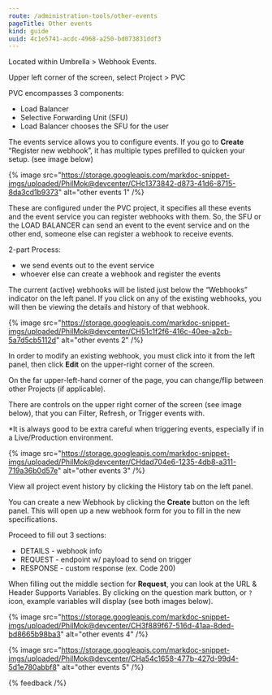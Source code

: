 ```yaml
---
route: /administration-tools/other-events
pageTitle: Other events
kind: guide
uuid: 4c1e5741-acdc-4968-a250-bd073831ddf3
---
```


Located within Umbrella > Webhook Events. 

Upper left corner of the screen, select Project > PVC

PVC encompasses 3 components:
- Load Balancer
- Selective Forwarding Unit (SFU)
- Load Balancer chooses the SFU for the user

The events service allows you to configure events. If you go to **Create** “Register new webhook”, it has multiple types prefilled to quicken your setup. (see image below)

{% image src="https://storage.googleapis.com/markdoc-snippet-imgs/uploaded/PhilMok@devcenter/CHc1373842-d873-41d6-8715-8da3cd1b9373" alt="other events 1" /%}

These are configured under the PVC project, it specifies all these events and the event service you can register webhooks with them. So, the SFU or the LOAD BALANCER can send an event to the event service and on the other end, someone else can register a webhook to receive events.

2-part Process:

- we send events out to the event service 
- whoever else can create a webhook and register the events 

The current (active) webhooks will be listed just below the “Webhooks” indicator on the left panel. If you click on any of the existing webhooks, you will then be viewing the details and history of that webhook.

{% image src="https://storage.googleapis.com/markdoc-snippet-imgs/uploaded/PhilMok@devcenter/CH51c1f2f6-416c-40ee-a2cb-5a7d5cb5112d" alt="other events 2" /%}

In order to modify an existing webhook, you must click into it from the left panel, then click **Edit** on the upper-right corner of the screen. 

On the far upper-left-hand corner of the page, you can change/flip between other Projects (if applicable).

There are controls on the upper right corner of the screen (see image below), that you can Filter, Refresh, or Trigger events with.

*It is always good to be extra careful when triggering events, especially if in a Live/Production environment.

{% image src="https://storage.googleapis.com/markdoc-snippet-imgs/uploaded/PhilMok@devcenter/CHdad704e6-1235-4db8-a311-719a36b0d57e" alt="other events 3" /%}

View all project event history by clicking the History tab on the left panel. 

You can create a new Webhook by clicking the **Create** button on the left panel. This will open up a new webhook form for you to fill in the new specifications.

Proceed to fill out 3 sections:

- DETAILS -  webhook info
- REQUEST -  endpoint w/ payload to send on trigger
- RESPONSE -  custom response (ex. Code 200)

When filling out the middle section for **Request**, you can look at the URL & Header  Supports Variables. By clicking on the question mark button, or `?` icon, example variables will display (see both images below).

{% image src="https://storage.googleapis.com/markdoc-snippet-imgs/uploaded/PhilMok@devcenter/CH3f889f67-516d-41aa-8ded-bd8665b98ba3" alt="other events 4" /%}

{% image src="https://storage.googleapis.com/markdoc-snippet-imgs/uploaded/PhilMok@devcenter/CHa54c1658-477b-427d-99d4-5d1e780abbf8" alt="other events 5" /%}

{% feedback /%}